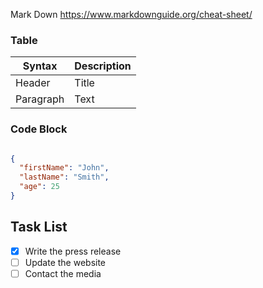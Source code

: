 Mark Down 
https://www.markdownguide.org/cheat-sheet/ 

### Table 
| Syntax | Description |
| ----------- | ----------- |
| Header | Title |
| Paragraph | Text |

### Code Block
```json

{
  "firstName": "John",
  "lastName": "Smith",
  "age": 25
}
```

## Task List
- [x] Write the press release
- [ ] Update the website
- [ ] Contact the media